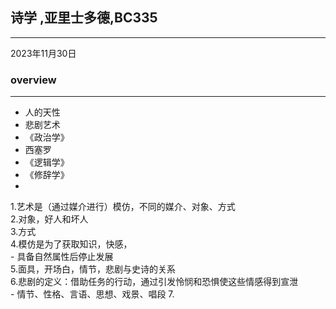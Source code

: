 ## 诗学 ,亚里士多德,BC335 
---
2023年11月30日  

### overview  
---
- 人的天性  
- 悲剧艺术  
- 《政治学》  
- 西塞罗  
- 《逻辑学》  
- 《修辞学》  
- 

1.艺术是（通过媒介进行）模仿，不同的媒介、对象、方式  
2.对象，好人和坏人  
3.方式  
4.模仿是为了获取知识，快感，  
	- 具备自然属性后停止发展  
5.面具，开场白，情节，悲剧与史诗的关系  
6.悲剧的定义：借助任务的行动，通过引发怜悯和恐惧使这些情感得到宣泄  
	- 情节、性格、言语、思想、戏景、唱段
7.

